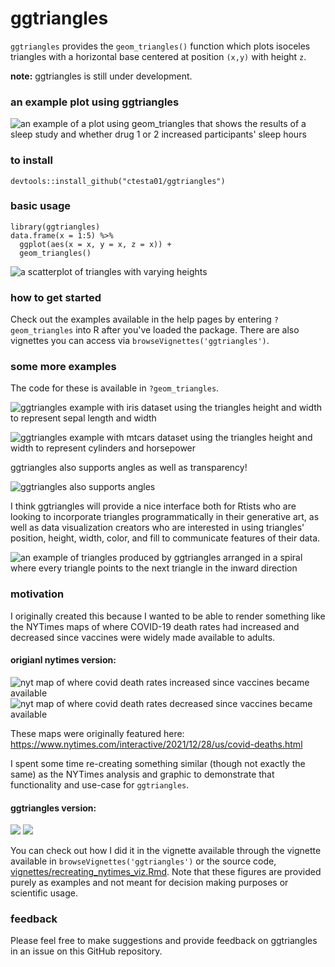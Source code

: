 # ggtriangles

`ggtriangles` provides the `geom_triangles()` function which plots isoceles
triangles with a horizontal base centered at position `(x,y)` with height `z`.

**note:** ggtriangles is still under development.

### an example plot using ggtriangles

![an example of a plot using geom_triangles that shows the results of a sleep study and whether drug 1 or 2 increased participants' sleep hours](img/sleep.png)


### to install

    devtools::install_github("ctesta01/ggtriangles")
    
### basic usage

    library(ggtriangles)
    data.frame(x = 1:5) %>%
      ggplot(aes(x = x, y = x, z = x)) +
      geom_triangles()

![a scatterplot of triangles with varying heights](img/simplest_example.png)

### how to get started

Check out the examples available in the help pages by entering `?geom_triangles` into
R after you've loaded the package. There are also vignettes you can access 
via `browseVignettes('ggtriangles')`.


### some more examples

The code for these is available in `?geom_triangles`.

![ggtriangles example with iris dataset using the triangles height and width 
to represent sepal length and width](img/iris_example.png)

![ggtriangles example with mtcars dataset using the triangles height and width 
to represent cylinders and horsepower](img/mtcars_example2.png)

ggtriangles also supports angles as well as transparency!

![ggtriangles also supports angles](img/angles_in_ggtriangles.png)

I think ggtriangles will provide a nice interface both for Rtists who are
looking to incorporate triangles programmatically in their generative art, as
well as data visualization creators who are interested in using triangles'
position, height, width, color, and fill to communicate features of
their data.

![an example of triangles produced by ggtriangles arranged in a spiral where every 
triangle points to the next triangle in the inward direction](img/spiral.png)


### motivation

I originally created this because I wanted to be able to render something like
the NYTimes maps of where COVID-19 death rates had increased and decreased since
vaccines were widely made available to adults.

#### origianl nytimes version:

![nyt map of where covid death rates increased since vaccines became available](img/nyt_increased_orig.png)
![nyt map of where covid death rates decreased since vaccines became available](img/nyt_decreased_orig.png)

These maps were originally featured here: <https://www.nytimes.com/interactive/2021/12/28/us/covid-deaths.html> 

I spent some time re-creating something similar (though not exactly the
same) as the NYTimes analysis and graphic to demonstrate that functionality and
use-case for `ggtriangles`.

#### ggtriangles version:

![](img/nyt_increased_counties.png)
![](img/nyt_decreased_counties.png)

You can check out how I did it in the vignette available through the vignette
available in 
`browseVignettes('ggtriangles')` or the source code,
[vignettes/recreating_nytimes_viz.Rmd](vignettes/recreating_nytimes_viz.Rmd).
Note that these figures are provided purely as examples and not meant for
decision making purposes or scientific usage.


### feedback

Please feel free to make suggestions and provide feedback on ggtriangles in an
issue on this GitHub repository.

